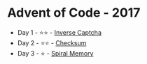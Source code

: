 # Advent of Code - 2017

* Day 1 - ⭐️⭐️ - [Inverse Captcha](https://github.com/ChrisWilding/advent-of-code-2017/tree/master/inverse_captcha)
* Day 2 - ⭐️⭐️ - [Checksum](https://github.com/ChrisWilding/advent-of-code-2017/tree/master/checksum)
* Day 3 - ⭐️ - [Spiral Memory](https://github.com/ChrisWilding/advent-of-code-2017/tree/master/spiral_memory)
